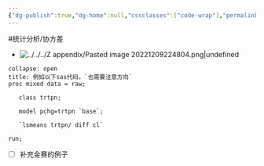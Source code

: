 ```yaml
---
{"dg-publish":true,"dg-home":null,"cssclasses":["code-wrap"],"permalink":"/03 STAT/项目中的/其他疗效分析/协方差模型，ANCOVA/","dgPassFrontmatter":true}
---
```



#统计分析/协方差

- ![../../../Z appendix/Pasted image 20221209224804.png|undefined](/img/user/Z%20appendix/Pasted%20image%2020221209224804.png)

```ad-note
collapse: open
title: 例如以下sas代码，`也需要注意方向`
proc mixed data = raw;

   class trtpn;

   model pchg=trtpn `base`;

   `lsmeans trtpn/ diff cl`

run;
```

- [ ] 补充金赛的例子